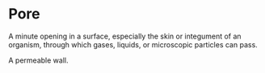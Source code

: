 # Pore

A minute opening in a surface, especially the skin or integument of an organism, through which gases,
liquids, or microscopic particles can pass.

A permeable wall.
